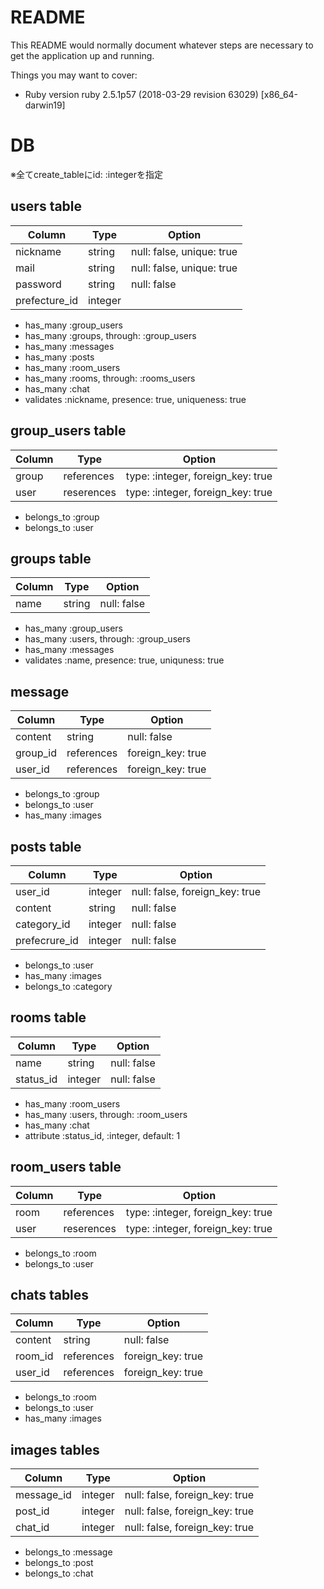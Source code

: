 # README

This README would normally document whatever steps are necessary to get the
application up and running.

Things you may want to cover:

* Ruby version
  ruby 2.5.1p57 (2018-03-29 revision 63029) [x86_64-darwin19]

# DB
※全てcreate_tableにid: :integerを指定

## users table

|Column|Type|Option|
|------|----|------|
|nickname     |string|null: false, unique: true|
|mail         |string|null: false, unique: true|
|password     |string|null: false|
|prefecture_id|integer||

- has_many :group_users
- has_many :groups, through: :group_users
- has_many :messages
- has_many :posts
- has_many :room_users
- has_many :rooms, through: :rooms_users
- has_many :chat
- validates :nickname, presence: true, uniqueness: true


## group_users table

|Column|Type|Option|
|------|----|------|
|group |references|type: :integer, foreign_key: true
|user  |reserences|type: :integer, foreign_key: true

- belongs_to :group
- belongs_to :user


## groups table

|Column|Type|Option|
|------|----|------|
|name    |string|null: false|

- has_many :group_users
- has_many :users, through: :group_users
- has_many :messages
- validates :name, presence: true, uniquness: true


## message

|Column|Type|Option|
|------|----|------|
|content |string|null: false|
|group_id|references|foreign_key: true|
|user_id |references|foreign_key: true|

- belongs_to :group
- belongs_to :user
- has_many :images


## posts table

|Column|Type|Option|
|------|----|------|
|user_id      |integer|null: false, foreign_key: true|
|content      |string|null: false|
|category_id  |integer|null: false|
|prefecrure_id|integer|null: false|

- belongs_to :user
- has_many :images
- belongs_to :category


## rooms table

|Column|Type|Option|
|------|----|------|
|name     |string|null:  false|
|status_id|integer|null: false|

- has_many :room_users
- has_many :users, through: :room_users
- has_many :chat
- attribute :status_id, :integer, default: 1


## room_users table

|Column|Type|Option|
|------|----|------|
|room |references|type: :integer, foreign_key: true
|user |reserences|type: :integer, foreign_key: true

- belongs_to :room
- belongs_to :user


## chats tables

|Column|Type|Option|
|------|----|------|
|content|string|null: false|
|room_id|references|foreign_key: true|
|user_id|references|foreign_key: true|

- belongs_to :room
- belongs_to :user
- has_many :images


## images tables

|Column|Type|Option|
|------|----|------|
|message_id|integer|null: false, foreign_key: true|
|post_id   |integer|null: false, foreign_key: true|
|chat_id   |integer|null: false, foreign_key: true|

- belongs_to :message
- belongs_to :post
- belongs_to :chat


<!-- * System dependencies

* Configuration

* Database creation

* Database initialization

* How to run the test suite

* Services (job queues, cache servers, search engines, etc.)

* Deployment instructions

* ... -->
